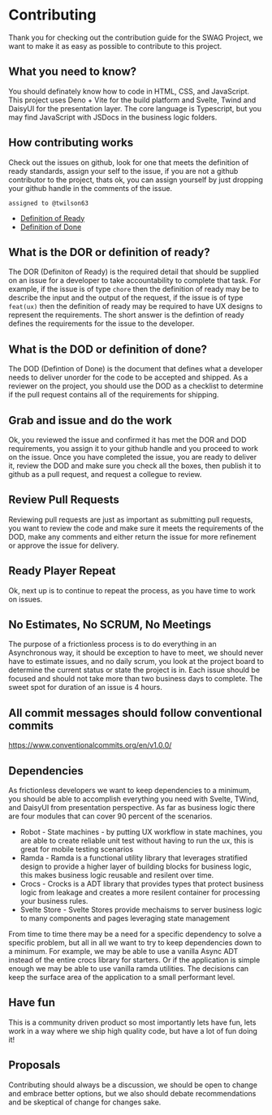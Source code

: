 # Contributing

Thank you for checking out the contribution guide for the SWAG Project, we want
to make it as easy as possible to contribute to this project.

## What you need to know?

You should definately know how to code in HTML, CSS, and JavaScript. This
project uses Deno + Vite for the build platform and Svelte, Twind and DaisyUI
for the presentation layer. The core language is Typescript, but you may find
JavaScript with JSDocs in the business logic folders.

## How contributing works

Check out the issues on github, look for one that meets the definition of ready
standards, assign your self to the issue, if you are not a github contributor to
the project, thats ok, you can assign yourself by just dropping your github
handle in the comments of the issue.

```
assigned to @twilson63
```

- [Definition of Ready](DOR.md)
- [Definition of Done](DOD.md)

## What is the DOR or definition of ready?

The DOR (Definiton of Ready) is the required detail that should be supplied on
an issue for a developer to take accountability to complete that task. For
example, if the issue is of type `chore` then the definition of ready may be to
describe the input and the output of the request, if the issue is of type
`feat(ux)` then the definition of ready may be required to have UX designs to
represent the requirements. The short answer is the defintion of ready defines
the requirements for the issue to the developer.

## What is the DOD or definition of done?

The DOD (Defintion of Done) is the document that defines what a developer needs
to deliver unorder for the code to be accepted and shipped. As a reviewer on the
project, you should use the DOD as a checklist to determine if the pull request
contains all of the requirements for shipping.

## Grab and issue and do the work

Ok, you reviewed the issue and confirmed it has met the DOR and DOD
requirements, you assign it to your github handle and you proceed to work on the
issue. Once you have completed the issue, you are ready to deliver it, review
the DOD and make sure you check all the boxes, then publish it to github as a
pull request, and request a collegue to review.

## Review Pull Requests

Reviewing pull requests are just as important as submitting pull requests, you
want to review the code and make sure it meets the requirements of the DOD, make
any comments and either return the issue for more refinement or approve the
issue for delivery.

## Ready Player Repeat

Ok, next up is to continue to repeat the process, as you have time to work on
issues.

## No Estimates, No SCRUM, No Meetings

The purpose of a frictionless process is to do everything in an Asynchronous
way, it should be exception to have to meet, we should never have to estimate
issues, and no daily scrum, you look at the project board to determine the
current status or state the project is in. Each issue should be focused and
should not take more than two business days to complete. The sweet spot for
duration of an issue is 4 hours.

## All commit messages should follow conventional commits

https://www.conventionalcommits.org/en/v1.0.0/

## Dependencies

As frictionless developers we want to keep dependencies to a minimum, you should
be able to accomplish everything you need with Svelte, TWind, and DaisyUI from
presentation perspective. As far as business logic there are four modules that
can cover 90 percent of the scenarios.

- Robot - State machines - by putting UX workflow in state machines, you are
  able to create reliable unit test without having to run the ux, this is great
  for mobile testing scenarios
- Ramda - Ramda is a functional utility library that leverages stratified design
  to provide a higher layer of building blocks for business logic, this makes
  business logic reusable and resilent over time.
- Crocs - Crocks is a ADT library that provides types that protect business
  logic from leakage and creates a more resilent container for processing your
  business rules.
- Svelte Store - Svelte Stores provide mechaisms to server business logic to
  many components and pages leveraging state management

From time to time there may be a need for a specific dependency to solve a
specific problem, but all in all we want to try to keep dependencies down to a
minimum. For example, we may be able to use a vanilla Async ADT instead of the
entire crocs library for starters. Or if the application is simple enough we may
be able to use vanilla ramda utilities. The decisions can keep the surface area
of the application to a small performant level.

## Have fun

This is a community driven product so most importantly lets have fun, lets work
in a way where we ship high quality code, but have a lot of fun doing it!

## Proposals

Contributing should always be a discussion, we should be open to change and
embrace better options, but we also should debate recommendations and be
skeptical of change for changes sake.

